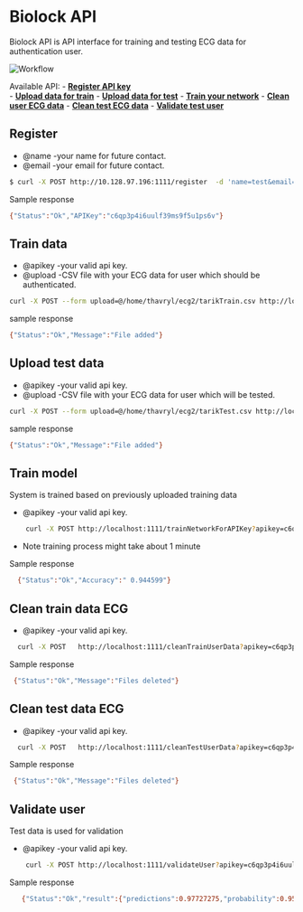 # Biolock API

Biolock API is API interface for training and testing ECG data for authentication user.

![Workflow](https://raw.githubusercontent.com/thavryl/BiolockDemo/master/IMG/WorkFlow.png)


Available API:
    - **[Register API key](#register)**  
    - **[Upload data for train](#Train-data)** 
    - **[Upload data for test](#Test-data)** 
    - **[Train your network](#Train-network)**
    - **[Clean user ECG data](#Clean-user-ECG)**
    - **[Clean test ECG data](#Clean-test-ECG)**
    - **[Validate test user](#Validate)**






## Register

- @name -your name for future contact.
- @email -your email for future contact.
```sh
$ curl -X POST http://10.128.97.196:1111/register  -d 'name=test&email=test@test.com'
```
  Sample response
```sh
{"Status":"Ok","APIKey":"c6qp3p4i6uulf39ms9f5u1ps6v"}
```

## Train data
 
- @apikey -your valid api key. 
- @upload -CSV file with your ECG data for user which should be authenticated.
 
```sh
curl -X POST --form upload=@/home/thavryl/ecg2/tarikTrain.csv http://localhost:1111/addTrainUserData?apikey=c6qp3p4i6uulf39ms9f5u1ps6v
```
sample response

 ```sh
{"Status":"Ok","Message":"File added"}
```

## Upload test data
 
- @apikey -your valid api key.
- @upload -CSV file with your ECG data for user which will be tested.
 
```sh
curl -X POST --form upload=@/home/thavryl/ecg2/tarikTest.csv http://localhost:1111/addTestUserData?apikey=c6qp3p4i6uulf39ms9f5u1ps6v
```
sample response

```sh
{"Status":"Ok","Message":"File added"}
```


## Train model
  System is trained based on previously uploaded training data 
- @apikey -your valid api key.
    
```sh
    curl -X POST http://localhost:1111/trainNetworkForAPIKey?apikey=c6qp3p4i6uulf39ms9f5u1ps6v
```

- Note training process might take about 1 minute

 Sample response 
 
```sh
  {"Status":"Ok","Accuracy":" 0.944599"} 
```


## Clean train data ECG
- @apikey -your valid api key.

```sh
  curl -X POST   http://localhost:1111/cleanTrainUserData?apikey=c6qp3p4i6uulf39ms9f5u1ps6v
```

Sample response

```sh
 {"Status":"Ok","Message":"Files deleted"}
```


## Clean test data ECG
- @apikey -your valid api key.

```sh
  curl -X POST   http://localhost:1111/cleanTestUserData?apikey=c6qp3p4i6uulf39ms9f5u1ps6v
```

Sample response

```sh
 {"Status":"Ok","Message":"Files deleted"}
```

## Validate user  
 Test data is used for validation 

- @apikey -your valid api key.


```sh
    curl -X POST http://localhost:1111/validateUser?apikey=c6qp3p4i6uulf39ms9f5u1ps6v
```
Sample response
```sh
   {"Status":"Ok","result":{"predictions":0.97727275,"probability":0.95189613}}
```





